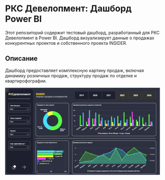 # РКС Девелопмент: Дашборд Power BI
Этот репозиторий содержит тестовый дашборд, разработанный для РКС Девелопмент в Power BI. Дашборд визуализирует данные о продажах конкурентных проектов и собственного проекта INSIDER.

## Описание
Дашборд предоставляет комплексную картину продаж, включая динамику розничных продаж, структуру продаж по отделке и квартирофографии. 

![Дашборд по продажам](images/dashboard.png)
